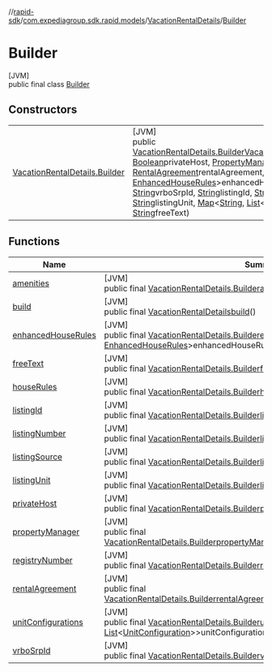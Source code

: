 //[rapid-sdk](../../../../index.md)/[com.expediagroup.sdk.rapid.models](../../index.md)/[VacationRentalDetails](../index.md)/[Builder](index.md)

# Builder

[JVM]\
public final class [Builder](index.md)

## Constructors

| | |
|---|---|
| [VacationRentalDetails.Builder](-vacation-rental-details.-builder.md) | [JVM]<br>public [VacationRentalDetails.Builder](index.md)[VacationRentalDetails.Builder](-vacation-rental-details.-builder.md)([String](https://docs.oracle.com/javase/8/docs/api/java/lang/String.html)registryNumber, [Boolean](https://docs.oracle.com/javase/8/docs/api/java/lang/Boolean.html)privateHost, [PropertyManager](../../-property-manager/index.md)propertyManager, [RentalAgreement](../../-rental-agreement/index.md)rentalAgreement, [List](https://docs.oracle.com/javase/8/docs/api/java/util/List.html)&lt;[String](https://docs.oracle.com/javase/8/docs/api/java/lang/String.html)&gt;houseRules, [Map](https://docs.oracle.com/javase/8/docs/api/java/util/Map.html)&lt;[String](https://docs.oracle.com/javase/8/docs/api/java/lang/String.html), [EnhancedHouseRules](../../-enhanced-house-rules/index.md)&gt;enhancedHouseRules, [Amenity](../../-amenity/index.md)amenities, [String](https://docs.oracle.com/javase/8/docs/api/java/lang/String.html)vrboSrpId, [String](https://docs.oracle.com/javase/8/docs/api/java/lang/String.html)listingId, [String](https://docs.oracle.com/javase/8/docs/api/java/lang/String.html)listingNumber, [String](https://docs.oracle.com/javase/8/docs/api/java/lang/String.html)listingSource, [String](https://docs.oracle.com/javase/8/docs/api/java/lang/String.html)listingUnit, [Map](https://docs.oracle.com/javase/8/docs/api/java/util/Map.html)&lt;[String](https://docs.oracle.com/javase/8/docs/api/java/lang/String.html), [List](https://docs.oracle.com/javase/8/docs/api/java/util/List.html)&lt;[UnitConfiguration](../../-unit-configuration/index.md)&gt;&gt;unitConfigurations, [String](https://docs.oracle.com/javase/8/docs/api/java/lang/String.html)freeText) |

## Functions

| Name | Summary |
|---|---|
| [amenities](amenities.md) | [JVM]<br>public final [VacationRentalDetails.Builder](index.md)[amenities](amenities.md)([Amenity](../../-amenity/index.md)amenities) |
| [build](build.md) | [JVM]<br>public final [VacationRentalDetails](../index.md)[build](build.md)() |
| [enhancedHouseRules](enhanced-house-rules.md) | [JVM]<br>public final [VacationRentalDetails.Builder](index.md)[enhancedHouseRules](enhanced-house-rules.md)([Map](https://docs.oracle.com/javase/8/docs/api/java/util/Map.html)&lt;[String](https://docs.oracle.com/javase/8/docs/api/java/lang/String.html), [EnhancedHouseRules](../../-enhanced-house-rules/index.md)&gt;enhancedHouseRules) |
| [freeText](free-text.md) | [JVM]<br>public final [VacationRentalDetails.Builder](index.md)[freeText](free-text.md)([String](https://docs.oracle.com/javase/8/docs/api/java/lang/String.html)freeText) |
| [houseRules](house-rules.md) | [JVM]<br>public final [VacationRentalDetails.Builder](index.md)[houseRules](house-rules.md)([List](https://docs.oracle.com/javase/8/docs/api/java/util/List.html)&lt;[String](https://docs.oracle.com/javase/8/docs/api/java/lang/String.html)&gt;houseRules) |
| [listingId](listing-id.md) | [JVM]<br>public final [VacationRentalDetails.Builder](index.md)[listingId](listing-id.md)([String](https://docs.oracle.com/javase/8/docs/api/java/lang/String.html)listingId) |
| [listingNumber](listing-number.md) | [JVM]<br>public final [VacationRentalDetails.Builder](index.md)[listingNumber](listing-number.md)([String](https://docs.oracle.com/javase/8/docs/api/java/lang/String.html)listingNumber) |
| [listingSource](listing-source.md) | [JVM]<br>public final [VacationRentalDetails.Builder](index.md)[listingSource](listing-source.md)([String](https://docs.oracle.com/javase/8/docs/api/java/lang/String.html)listingSource) |
| [listingUnit](listing-unit.md) | [JVM]<br>public final [VacationRentalDetails.Builder](index.md)[listingUnit](listing-unit.md)([String](https://docs.oracle.com/javase/8/docs/api/java/lang/String.html)listingUnit) |
| [privateHost](private-host.md) | [JVM]<br>public final [VacationRentalDetails.Builder](index.md)[privateHost](private-host.md)([Boolean](https://docs.oracle.com/javase/8/docs/api/java/lang/Boolean.html)privateHost) |
| [propertyManager](property-manager.md) | [JVM]<br>public final [VacationRentalDetails.Builder](index.md)[propertyManager](property-manager.md)([PropertyManager](../../-property-manager/index.md)propertyManager) |
| [registryNumber](registry-number.md) | [JVM]<br>public final [VacationRentalDetails.Builder](index.md)[registryNumber](registry-number.md)([String](https://docs.oracle.com/javase/8/docs/api/java/lang/String.html)registryNumber) |
| [rentalAgreement](rental-agreement.md) | [JVM]<br>public final [VacationRentalDetails.Builder](index.md)[rentalAgreement](rental-agreement.md)([RentalAgreement](../../-rental-agreement/index.md)rentalAgreement) |
| [unitConfigurations](unit-configurations.md) | [JVM]<br>public final [VacationRentalDetails.Builder](index.md)[unitConfigurations](unit-configurations.md)([Map](https://docs.oracle.com/javase/8/docs/api/java/util/Map.html)&lt;[String](https://docs.oracle.com/javase/8/docs/api/java/lang/String.html), [List](https://docs.oracle.com/javase/8/docs/api/java/util/List.html)&lt;[UnitConfiguration](../../-unit-configuration/index.md)&gt;&gt;unitConfigurations) |
| [vrboSrpId](vrbo-srp-id.md) | [JVM]<br>public final [VacationRentalDetails.Builder](index.md)[vrboSrpId](vrbo-srp-id.md)([String](https://docs.oracle.com/javase/8/docs/api/java/lang/String.html)vrboSrpId) |
